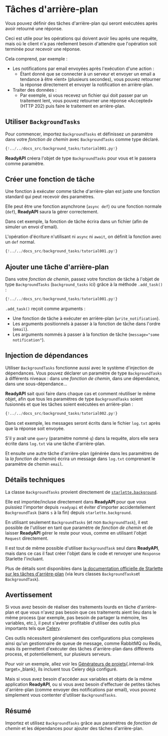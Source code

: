 # Tâches d'arrière-plan

Vous pouvez définir des tâches d'arrière-plan qui seront exécutées après avoir retourné une réponse.

Ceci est utile pour les opérations qui doivent avoir lieu après une requête, mais où le client n'a pas réellement besoin d'attendre que l'opération soit terminée pour recevoir une réponse.

Cela comprend, par exemple :

- Les notifications par email envoyées après l'exécution d'une action :
  - Étant donné que se connecter à un serveur et envoyer un email a tendance à être «lent» (plusieurs secondes), vous pouvez retourner la réponse directement et envoyer la notification en arrière-plan.
- Traiter des données :
  - Par exemple, si vous recevez un fichier qui doit passer par un traitement lent, vous pouvez retourner une réponse «Accepted» (HTTP 202) puis faire le traitement en arrière-plan.

## Utiliser `BackgroundTasks`

Pour commencer, importez `BackgroundTasks` et définissez un paramètre dans votre _fonction de chemin_ avec `BackgroundTasks` comme type déclaré.

```Python hl_lines="1  13"
{!../../docs_src/background_tasks/tutorial001.py!}
```

**ReadyAPI** créera l'objet de type `BackgroundTasks` pour vous et le passera comme paramètre.

## Créer une fonction de tâche

Une fonction à exécuter comme tâche d'arrière-plan est juste une fonction standard qui peut recevoir des paramètres.

Elle peut être une fonction asynchrone (`async def`) ou une fonction normale (`def`), **ReadyAPI** saura la gérer correctement.

Dans cet exemple, la fonction de tâche écrira dans un fichier (afin de simuler un envoi d'email).

L'opération d'écriture n'utilisant ni `async` ni `await`, on définit la fonction avec un `def` normal.

```Python hl_lines="6-9"
{!../../docs_src/background_tasks/tutorial001.py!}
```

## Ajouter une tâche d'arrière-plan

Dans votre _fonction de chemin_, passez votre fonction de tâche à l'objet de type `BackgroundTasks` (`background_tasks` ici) grâce à la méthode `.add_task()` :

```Python hl_lines="14"
{!../../docs_src/background_tasks/tutorial001.py!}
```

`.add_task()` reçoit comme arguments :

- Une fonction de tâche à exécuter en arrière-plan (`write_notification`).
- Les arguments positionnels à passer à la fonction de tâche dans l'ordre (`email`).
- Les arguments nommés à passer à la fonction de tâche (`message="some notification"`).

## Injection de dépendances

Utiliser `BackgroundTasks` fonctionne aussi avec le système d'injection de dépendances. Vous pouvez déclarer un paramètre de type `BackgroundTasks` à différents niveaux : dans une _fonction de chemin_, dans une dépendance, dans une sous-dépendance...

**ReadyAPI** sait quoi faire dans chaque cas et comment réutiliser le même objet, afin que tous les paramètres de type `BackgroundTasks` soient fusionnés et que les tâches soient exécutées en arrière-plan :

```Python hl_lines="13  15  22  25"
{!../../docs_src/background_tasks/tutorial002.py!}
```

Dans cet exemple, les messages seront écrits dans le fichier `log.txt` après que la réponse soit envoyée.

S'il y avait une `query` (paramètre nommé `q`) dans la requête, alors elle sera écrite dans `log.txt` via une tâche d'arrière-plan.

Et ensuite une autre tâche d'arrière-plan (générée dans les paramètres de la _la fonction de chemin_) écrira un message dans `log.txt` comprenant le paramètre de chemin `email`.

## Détails techniques

La classe `BackgroundTasks` provient directement de <a href="https://www.starlette.io/background/" class="external-link" target="_blank">`starlette.background`</a>.

Elle est importée/incluse directement dans **ReadyAPI** pour que vous puissiez l'importer depuis `readyapi` et éviter d'importer accidentellement `BackgroundTask` (sans `s` à la fin) depuis `starlette.background`.

En utilisant seulement `BackgroundTasks` (et non `BackgroundTask`), il est possible de l'utiliser en tant que paramètre de _fonction de chemin_ et de laisser **ReadyAPI** gérer le reste pour vous, comme en utilisant l'objet `Request` directement.

Il est tout de même possible d'utiliser `BackgroundTask` seul dans **ReadyAPI**, mais dans ce cas il faut créer l'objet dans le code et renvoyer une `Response` Starlette l'incluant.

Plus de détails sont disponibles dans <a href="https://www.starlette.io/background/" class="external-link" target="_blank">la documentation officielle de Starlette sur les tâches d'arrière-plan</a> (via leurs classes `BackgroundTasks`et `BackgroundTask`).

## Avertissement

Si vous avez besoin de réaliser des traitements lourds en tâche d'arrière-plan et que vous n'avez pas besoin que ces traitements aient lieu dans le même process (par exemple, pas besoin de partager la mémoire, les variables, etc.), il peut s'avérer profitable d'utiliser des outils plus importants tels que <a href="https://docs.celeryq.dev" class="external-link" target="_blank">Celery</a>.

Ces outils nécessitent généralement des configurations plus complexes ainsi qu'un gestionnaire de queue de message, comme RabbitMQ ou Redis, mais ils permettent d'exécuter des tâches d'arrière-plan dans différents process, et potentiellement, sur plusieurs serveurs.

Pour voir un exemple, allez voir les [Générateurs de projets](../project-generation.md){.internal-link target=\_blank}, ils incluent tous Celery déjà configuré.

Mais si vous avez besoin d'accéder aux variables et objets de la même application **ReadyAPI**, ou si vous avez besoin d'effectuer de petites tâches d'arrière-plan (comme envoyer des notifications par email), vous pouvez simplement vous contenter d'utiliser `BackgroundTasks`.

## Résumé

Importez et utilisez `BackgroundTasks` grâce aux paramètres de _fonction de chemin_ et les dépendances pour ajouter des tâches d'arrière-plan.
